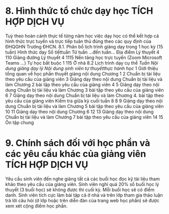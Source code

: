 # 8. Hình thức tổ chức dạy học TÍCH HỢP DỊCH VỤ
Tuỳ theo hoàn cảnh thực tế từng năm học việc dạy học có thể kết hợp cả hình thức trực tuyến và trực tiếp tuân thủ đúng theo các quy định của ĐHQGHN Trường ĐHCN. 8.1. Phân bổ lịch trình giảng dạy trong 1 học kỳ (15 tuần) Hình thức dạy Số tiếttuần Từ tuần ...đến tuần... Địa điểm Lý thuyết 4 110 Giảng đường Lý thuyết 4 1115 Nền tảng học trực tuyến (Zoom Microsoft Teams ...) Tự học bắt buộc 1 115 Ở nhà 8.2 Lịch trình dạy cụ thể *Tuần* *Nội dung giảng dạy lý *Nội dung sinh viên tự thuyếtthực hành* học* 1 Giới thiệu tổng quan về học phần thuyết giảng nội dung Chương 1 2 Chuẩn bị tài liệu theo yêu cầu của giảng viên 3 Giảng dạy theo nội dung Chuẩn bị tài liệu và làm Chương 2 bài tập theo yêu cầu của giảng viên 4 5 Giảng dạy theo nội dung Chuẩn bị tài liệu và làm Chương 3 bài tập theo yêu cầu của giảng viên 6 7 Giảng dạy theo nội dung Chuẩn bị tài liệu và làm Chương 4. bài tập theo yêu cầu của giảng viên Kiểm tra giữa kỳ cuối tuần 8 8 9 Giảng dạy theo nội dung Chuẩn bị tài liệu và làm Chương 5 bài tập theo yêu cầu của giảng viên 10 11 Giảng dạy theo nội dung Chương 6 12 13 Giảng dạy theo nội dung Chuẩn bị tài liệu và làm Chương 7 bài tập theo yêu cầu của giảng viên 14 15 Ôn tập chung
# 9. Chính sách đối với học phần và các yêu cầu khác của giảng viên TÍCH HỢP DỊCH VỤ
Yêu cầu sinh viên đến nghe giảng tất cả các buổi học đọc kỹ tài liệu tham khảo theo yêu cầu của giảng viên. Sinh viên nghỉ quá 20% số buổi học lý thuyết (3 buổi học) sẽ không được thi cuối kỳ. Mỗi buổi học sẽ có điểm danh. Sinh viên tích cực làm bài tập cả ở nhà và trên lớp tham gia thảo luận trả lời câu hỏi (ở lớp hoặc trên diễn đàn của trang web học phần) sẽ được xem xét cộng điểm học phần.
